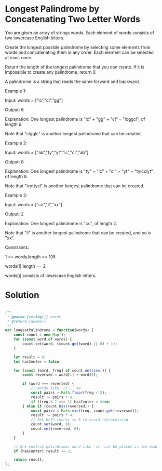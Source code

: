 # Longest Palindrome by Concatenating Two Letter Words

You are given an array of strings words. Each element of words consists of two lowercase English letters.

Create the longest possible palindrome by selecting some elements from words and concatenating them in any order. Each element can be selected at most once.

Return the length of the longest palindrome that you can create. If it is impossible to create any palindrome, return 0.

A palindrome is a string that reads the same forward and backward.

 

Example 1:

Input: words = ["lc","cl","gg"]

Output: 6

Explanation: One longest palindrome is "lc" + "gg" + "cl" = "lcggcl", of length 6.

Note that "clgglc" is another longest palindrome that can be created.

Example 2:

Input: words = ["ab","ty","yt","lc","cl","ab"]

Output: 8

Explanation: One longest palindrome is "ty" + "lc" + "cl" + "yt" = "tylcclyt", of length 8.

Note that "lcyttycl" is another longest palindrome that can be created.

Example 3:

Input: words = ["cc","ll","xx"]

Output: 2

Explanation: One longest palindrome is "cc", of length 2.

Note that "ll" is another longest palindrome that can be created, and so is "xx".
 

Constraints:

1 <= words.length <= 105

words[i].length == 2

words[i] consists of lowercase English letters.


# Solution

```JavaScript

/**
 * @param {string[]} words
 * @return {number}
 */
var longestPalindrome = function(words) {
    const count = new Map();
    for (const word of words) {
        count.set(word, (count.get(word) || 0) + 1);
    }

    let result = 0;
    let hasCenter = false;

    for (const [word, freq] of count.entries()) {
        const reversed = word[1] + word[0];

        if (word === reversed) {
            // Words like 'cc', 'aa'
            const pairs = Math.floor(freq / 2);
            result += pairs * 4;
            if (freq % 2 === 1) hasCenter = true;
        } else if (count.has(reversed)) {
            const pairs = Math.min(freq, count.get(reversed));
            result += pairs * 4;
            // Set both counts to 0 to avoid reprocessing
            count.set(word, 0);
            count.set(reversed, 0);
        }
    }

    // One central palindromic word like 'cc' can be placed in the middle
    if (hasCenter) result += 2;

    return result;
};
```
